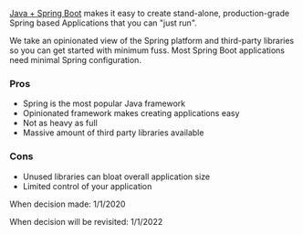 [Java + Spring Boot](https://spring.io/) makes it easy to create stand-alone, production-grade Spring based Applications that you can "just run".

We take an opinionated view of the Spring platform and third-party libraries so you can get started with minimum fuss. Most Spring Boot applications need minimal Spring configuration.


### Pros
* Spring is the most popular Java framework
* Opinionated framework makes creating applications easy
* Not as heavy as full 
* Massive amount of third party libraries available


### Cons
* Unused libraries can bloat overall application size 
* Limited control of your application



When decision made: 1/1/2020

When decision will be revisited: 1/1/2022
